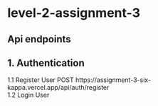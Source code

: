 # level-2-assignment-3

## Api endpoints
## 1. Authentication
   <div>
      1.1 Register User
    POST https://assignment-3-six-kappa.vercel.app/api/auth/register
      <br/>
   1.2 Login User
   </div>
